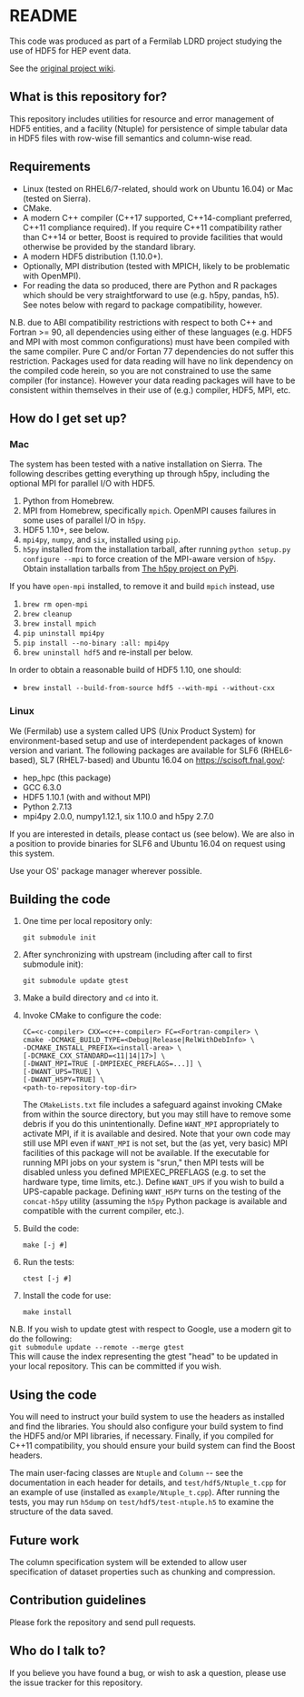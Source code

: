 # README #

This code was produced as part of a Fermilab LDRD project studying the
use of HDF5 for HEP event data.

See the
[original project wiki](https://bitbucket.org/mpaterno/hdffilestructurestudy/wiki).

## What is this repository for? ##

This repository includes utilities for resource and error management of
HDF5 entities, and a facility (Ntuple) for persistence of simple tabular
data in HDF5 files with row-wise fill semantics and column-wise read.

## Requirements ##

* Linux (tested on RHEL6/7-related, should work on Ubuntu 16.04) or Mac
  (tested on Sierra).
* CMake.
* A modern C++ compiler (C++17 supported, C++14-compliant preferred,
  C++11 compliance required). If you require C++11 compatibility rather
  than C++14 or better, Boost is required to provide facilities that
  would otherwise be provided by the standard library.
* A modern HDF5 distribution (1.10.0+).
* Optionally, MPI distribution (tested with MPICH, likely to be
  problematic with OpenMPI).
* For reading the data so produced, there are Python and R packages
  which should be very straightforward to use (e.g. h5py, pandas,
  h5). See notes below with regard to package compatibility, however.

N.B. due to ABI compatibility restrictions with respect to both C++ and
Fortran >= 90, all dependencies using either of these languages
(e.g. HDF5 and MPI with most common configurations) must have been
compiled with the same compiler. Pure C and/or Fortan 77 dependencies do
not suffer this restriction. Packages used for data reading will have no
link dependency on the compiled code herein, so you are not constrained
to use the same compiler (for instance). However your data reading
packages will have to be consistent within themselves in their use of
(e.g.) compiler, HDF5, MPI, etc.

## How do I get set up? ##

### Mac ###

The system has been tested with a native installation on Sierra. The
following describes getting everything up through h5py, including the
optional MPI for parallel I/O with HDF5.

1. Python from Homebrew.
2. MPI from Homebrew, specifically `mpich`. OpenMPI causes failures in
   some uses of parallel I/O in `h5py`.
3. HDF5 1.10+, see below.
4. `mpi4py`, `numpy`, and `six`, installed using `pip`. 
5. `h5py` installed from the installation tarball, after running `python
   setup.py configure --mpi` to force creation of the MPI-aware version
   of `h5py`. Obtain installation tarballs from
   [The h5py project on PyPi](https://pypi.python.org/pypi/h5py).

If you have `open-mpi` installed, to remove it and build `mpich`
instead, use

1. `brew rm open-mpi`
2. `brew cleanup`
3. `brew install mpich`
4. `pip uninstall mpi4py`
5. `pip install --no-binary :all: mpi4py`
6. `brew uninstall hdf5` and re-install per below.

In order to obtain a reasonable build of HDF5 1.10, one should:

* `brew install --build-from-source hdf5 --with-mpi --without-cxx`

### Linux ###

We (Fermilab) use a system called UPS (Unix Product System) for
environment-based setup and use of interdependent packages of known
version and variant. The following packages are available for SLF6
(RHEL6-based), SL7 (RHEL7-based) and Ubuntu 16.04 on
https://scisoft.fnal.gov/:

* hep_hpc (this package)
* GCC 6.3.0
* HDF5 1.10.1 (with and without MPI)
* Python 2.7.13
* mpi4py 2.0.0, numpy1.12.1, six 1.10.0 and h5py 2.7.0

If you are interested in details, please contact us (see below). We are
also in a position to provide binaries for SLF6 and Ubuntu 16.04 on
request using this system.

Use your OS' package manager wherever possible.

## Building the code ##

1. One time per local repository only:  
    ```
    git submodule init
    ```
1. After synchronizing with upstream (including after call to first submodule init):  
    ```
    git submodule update gtest
    ```
1. Make a build directory and `cd` into it.
1. Invoke CMake to configure the code:  
    ```
    CC=<c-compiler> CXX=<c++-compiler> FC=<Fortran-compiler> \
    cmake -DCMAKE_BUILD_TYPE=<Debug|Release|RelWithDebInfo> \
    -DCMAKE_INSTALL_PREFIX=<install-area> \
    [-DCMAKE_CXX_STANDARD=<11|14|17>] \
    [-DWANT_MPI=TRUE [-DMPIEXEC_PREFLAGS=...]] \
    [-DWANT_UPS=TRUE] \
    [-DWANT_H5PY=TRUE] \
    <path-to-repository-top-dir>
    ```  
    The `CMakeLists.txt` file includes a safeguard against invoking
    CMake from within the source directory, but you may still have to
    remove some debris if you do this unintentionally.  Define
    `WANT_MPI` appropriately to activate MPI, if it is available and
    desired. Note that your own code may still use MPI even if
    `WANT_MPI` is not set, but the (as yet, very basic) MPI facilities
    of this package will not be available. If the executable for running
    MPI jobs on your system is "srun," then MPI tests will be disabled
    unless you defined MPIEXEC_PREFLAGS (e.g. to set the hardware type,
    time limits, etc.). Define `WANT_UPS` if you wish to build a
    UPS-capable package. Defining `WANT_H5PY` turns on the testing of
    the `concat-h5py` utility (assuming the `h5py` Python package is
    available and compatible with the current compiler, etc.).
    
1. Build the code:   
    ```
    make [-j #]
    ```
1. Run the tests:   
    ```
    ctest [-j #]
    ```
1. Install the code for use:   
    ```
    make install
    ```

N.B. If you wish to update gtest with respect to Google, use a modern git to do the following:  
    ```
    git submodule update --remote --merge gtest
    ```  
    This will cause the index representing the gtest "head" to be
    updated in your local repository. This can be committed if you wish.

## Using the code ##

You will need to instruct your build system to use the headers as
installed and find the libraries. You should also configure your build
system to find the HDF5 and/or MPI libraries, if necessary. Finally, if
you compiled for C++11 compatibility, you should ensure your build
system can find the Boost headers.

The main user-facing classes are `Ntuple` and `Column` -- see the
documentation in each header for details, and `test/hdf5/Ntuple_t.cpp`
for an example of use (installed as `example/Ntuple_t.cpp`). After
running the tests, you may run `h5dump` on `test/hdf5/test-ntuple.h5` to
examine the structure of the data saved.

## Future work ##

The column specification system will be extended to allow user
specification of dataset properties such as chunking and compression.

## Contribution guidelines ##

Please fork the repository and send pull requests.

## Who do I talk to? ##

If you believe you have found a bug, or wish to ask a question,
please use the issue tracker for this repository.

